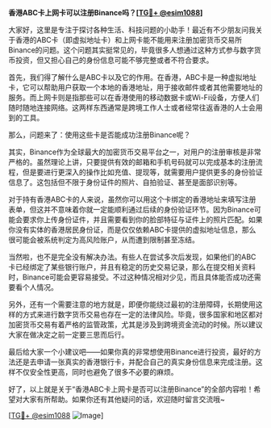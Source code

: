 **香港ABC卡上网卡可以注册Binance吗？[[TG💪+ @esim1088](https://t.me/s/esim1088)]**

大家好，这里是专注于探讨各种生活、科技问题的小助手！最近有不少朋友问我关于香港的ABC卡（即虚拟地址卡）和上网卡能不能用来注册加密货币交易所Binance的问题。这个问题其实挺常见的，毕竟很多人想通过这种方式参与数字货币投资，但又担心自己的身份信息可能不够完整或者不符合要求。

首先，我们得了解什么是ABC卡以及它的作用。在香港，ABC卡是一种虚拟地址卡，它可以帮助用户获取一个本地的香港地址，用于接收邮件或者其他需要地址的服务。而上网卡则是指那些可以在香港使用的移动数据卡或Wi-Fi设备，方便人们随时随地连接网络。这两样东西通常是跨境工作人士或者经常往返香港的人士会用到的工具。

那么，问题来了：使用这些卡是否能成功注册Binance呢？

其实，Binance作为全球最大的加密货币交易平台之一，对用户的注册审核是非常严格的。虽然理论上讲，只要提供有效的邮箱和手机号码就可以完成基本的注册流程，但是要进行更深入的操作比如充值、提现等，就需要用户提供更多的身份验证信息了。这包括但不限于身份证件的照片、自拍验证、甚至是面部识别等。

对于持有香港ABC卡的人来说，虽然你可以用这个卡绑定的香港地址来填写注册表单，但这并不意味着你就一定能顺利通过后续的身份验证环节。因为Binance可能会要求你上传身份证件，并且需要看到你的脸部特征与证件上的照片匹配。如果你没有实体的香港居民身份证，而是仅仅依赖ABC卡提供的虚拟地址信息，那么很可能会被系统判定为高风险账户，从而遭到限制甚至冻结。

当然啦，也不是完全没有解决办法。有些人在尝试多次后发现，如果他们的ABC卡已经绑定了某些银行账户，并且有稳定的历史交易记录，那么在提交相关资料时，Binance可能会更容易接受。不过这种情况相对少见，而且具体能否成功还需要看个人情况。

另外，还有一个需要注意的地方就是，即便你能绕过最初的注册障碍，长期使用这样的方式来进行数字货币交易也存在一定的法律风险。毕竟，很多国家和地区都对加密货币交易有着严格的监管政策，尤其是涉及到跨境资金流动的时候。所以建议大家在做决定之前一定要三思而后行。

最后给大家一个小建议吧——如果你真的非常想使用Binance进行投资，最好的方法还是去申请一张真实的香港银行卡，并配合自己的真实身份信息来完成注册。这样不仅安全性更高，同时也避免了很多不必要的麻烦。

好了，以上就是关于“香港ABC卡上网卡是否可以注册Binance”的全部内容啦！希望对大家有所帮助。如果你还有其他疑问的话，欢迎随时留言交流哦~ 

[[TG💪+ @esim1088](https://t.me/s/esim1088) ![Image](https://i.postimg.cc/4NQfJmqS/Snipaste-2025-05-13-00-14-12.png)]